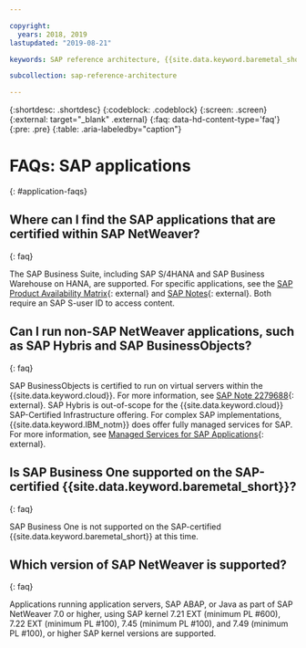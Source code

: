 ```yaml
---

copyright:
  years: 2018, 2019
lastupdated: "2019-08-21"

keywords: SAP reference architecture, {{site.data.keyword.baremetal_short}}, Advanced Business Application Programming, ABAP, application servers

subcollection: sap-reference-architecture

---
```


{:shortdesc: .shortdesc}
{:codeblock: .codeblock}
{:screen: .screen}
{:external: target="_blank" .external}
{:faq: data-hd-content-type='faq'}
{:pre: .pre}
{:table: .aria-labeledby="caption"}

# FAQs: SAP applications
{: #application-faqs}

## Where can I find the SAP applications that are certified within SAP NetWeaver?
{: faq}

The SAP Business Suite, including SAP S/4HANA and SAP Business Warehouse on HANA, are supported. For specific applications, see the [SAP Product Availability Matrix](https://support.sap.com/en/release-upgrade-maintenance.html){: external} and [SAP Notes](https://support.sap.com/en/index.html){: external}. Both require an SAP S-user ID to access content.

## Can I run non-SAP NetWeaver applications, such as SAP Hybris and SAP BusinessObjects?
{: faq}

SAP BusinessObjects is certified to run on virtual servers within the {{site.data.keyword.cloud}}. For more information, see [SAP Note 2279688](https://launchpad.support.sap.com/#/notes/2279688){: external}. SAP Hybris is out-of-scope for the {{site.data.keyword.cloud}} SAP-Certified Infrastructure offering. For complex SAP implementations, {{site.data.keyword.IBM_notm}} does offer fully managed services for SAP. For more information, see [Managed Services for SAP Applications](https://www.ibm.com/cloud/sap/managed){: external}.

## Is SAP Business One supported on the SAP-certified {{site.data.keyword.baremetal_short}}?
{: faq}

SAP Business One is not supported on the SAP-certified {{site.data.keyword.baremetal_short}} at this time.

## Which version of SAP NetWeaver is supported?
{: faq}

Applications running application servers, SAP ABAP, or Java as part of SAP NetWeaver 7.0 or higher, using SAP kernel 7.21 EXT (minimum PL #600), 7.22 EXT (minimum PL #100), 7.45 (minimum PL #100), and 7.49 (minimum PL #100), or higher SAP kernel versions are supported.
